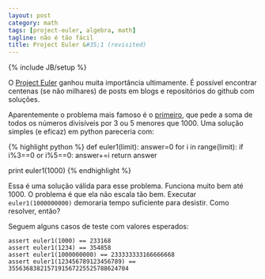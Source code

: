 ```yaml
---
layout: post
category: math
tags: [project-euler, algebra, math]
tagline: não é tão fácil
title: Project Euler &#35;1 (revisited)
---
```

{% include JB/setup %}

O [Project Euler](http://projecteuler.net/) ganhou muita importância ultimamente.
É possível encontrar centenas (se não milhares) de posts em blogs e repositórios
do github com soluções.

Aparentemente o problema mais famoso é o [primeiro](http://projecteuler.net/problem=1), 
que pede a soma de todos os números divisíveis por 3 ou 5 menores que 1000. Uma 
solução simples (e eficaz) em python pareceria com:

{% highlight python %}
def euler1(limit):
    answer=0
    for i in range(limit):
        if i%3==0 or i%5==0:
            answer+=i
    return answer

print euler1(1000)
{% endhighlight %}

Essa é uma solução válida para esse problema. Funciona muito bem até 1000. O problema é que ela não escala
tão bem. Executar ```euler1(1000000000)``` demoraria tempo suficiente para desistir. Como resolver, então?

Seguem alguns casos de teste com valores esperados:

```
assert euler1(1000) == 233168
assert euler1(1234) == 354858
assert euler1(1000000000) == 233333333166666668
assert euler1(123456789123456789) == 3556368382157191567225525788624704
```

